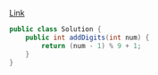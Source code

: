 [Link](https://leetcode.com/problems/add-digits/)

```java
public class Solution {
    public int addDigits(int num) {
        return (num - 1) % 9 + 1;
    }
}
```
